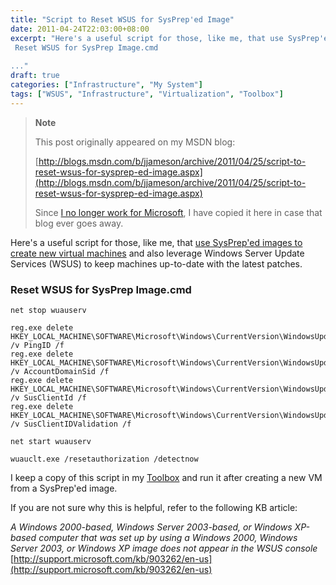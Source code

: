 ```yaml
---
title: "Script to Reset WSUS for SysPrep'ed Image"
date: 2011-04-24T22:03:00+08:00
excerpt: "Here's a useful script for those, like me, that use SysPrep'ed images to create new virtual machines and also leverage Windows Server Update Services (WSUS) to keep machines up-to-date with the latest patches. 
 Reset WSUS for SysPrep Image.cmd 
 
..."
draft: true
categories: ["Infrastructure", "My System"]
tags: ["WSUS", "Infrastructure", "Virtualization", "Toolbox"]
---
```


> **Note**
>
> This post originally appeared on my MSDN blog:
>
> [http://blogs.msdn.com/b/jjameson/archive/2011/04/25/script-to-reset-wsus-for-sysprep-ed-image.aspx](http://blogs.msdn.com/b/jjameson/archive/2011/04/25/script-to-reset-wsus-for-sysprep-ed-image.aspx)
>
> Since [I no longer work for Microsoft](/blog/jjameson/2011/09/02/last-day-with-microsoft), I have copied it here in case that blog ever goes away.

Here's a useful script for those, like me, that [use SysPrep'ed images to create new virtual machines](/blog/jjameson/2009/08/13/using-sysprep-ed-vhds-for-new-hyper-v-virtual-machines) and also leverage Windows Server Update Services (WSUS) to keep machines up-to-date with the latest patches.

### Reset WSUS for SysPrep Image.cmd

```
net stop wuauserv

reg.exe delete HKEY_LOCAL_MACHINE\SOFTWARE\Microsoft\Windows\CurrentVersion\WindowsUpdate /v PingID /f
reg.exe delete HKEY_LOCAL_MACHINE\SOFTWARE\Microsoft\Windows\CurrentVersion\WindowsUpdate /v AccountDomainSid /f
reg.exe delete HKEY_LOCAL_MACHINE\SOFTWARE\Microsoft\Windows\CurrentVersion\WindowsUpdate /v SusClientId /f
reg.exe delete HKEY_LOCAL_MACHINE\SOFTWARE\Microsoft\Windows\CurrentVersion\WindowsUpdate /v SusClientIDValidation /f

net start wuauserv

wuauclt.exe /resetauthorization /detectnow
```

I keep a copy of this script in my [Toolbox](/blog/jjameson/2007/03/22/backedup-and-notbackedup) and run it after creating a new VM from a SysPrep'ed image.

If you are not sure why this is helpful, refer to the following KB article:

<cite>A Windows 2000-based, Windows Server 2003-based, or Windows XP-based computer that was set up by using a Windows 2000, Windows Server 2003, or Windows XP image does not appear in the WSUS console</cite>
[http://support.microsoft.com/kb/903262/en-us](http://support.microsoft.com/kb/903262/en-us)

